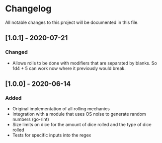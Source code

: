 # Changelog
All notable changes to this project will be documented in this file.

## [1.0.1] - 2020-07-21
### Changed
- Allows rolls to be done with modifiers that are separated by blanks.  So 1d4 + 5 can work now where it previously would break.

## [1.0.0] - 2020-06-14
### Added
- Original implementation of all rolling mechanics
- Integration with a module that uses OS noise to generate random numbers (go-rint)
- Size limits on dice for the amount of dice rolled and the type of dice rolled
- Tests for specific inputs into the regex
